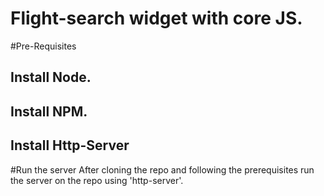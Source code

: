 # Flight-search widget with core JS.

#Pre-Requisites

## Install Node.
## Install NPM.
## Install Http-Server

#Run the server
 After cloning the repo and following the prerequisites run the server on the repo using 'http-server'.


